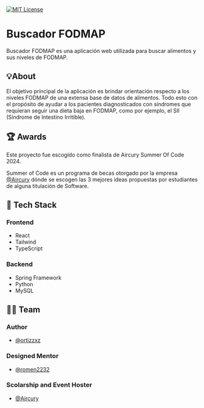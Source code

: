 
[![MIT License](https://img.shields.io/badge/License-MIT-green.svg)](https://choosealicense.com/licenses/mit/)

# Buscador FODMAP   

Buscador FODMAP es una aplicación web utilizada para buscar alimentos y sus niveles de FODMAP. 


## 💡About 

El objetivo principal de la aplicación es brindar orientación respecto a los niveles FODMAP de una extensa base de datos de alimentos. Todo esto con el propósito de ayudar a los pacientes diagnosticados con síndromes que requieran seguir una dieta baja en FODMAP, como por ejemplo, el SII (Síndrome de Intestino Irritible).

## 🏆 Awards 

Este proyecto fue escogido como finalista de Aircury Summer Of Code 2024. 

Summer of Code es un programa de becas otorgado por la empresa [@Aircury](https://github.com/aircury) dónde se escogen las 3 mejores ideas propuestas por estudiantes de alguna titulación de Software. 
## 🧰 Tech Stack
### Frontend 

- React
- Tailwind
- TypeScript

### Backend

- Spring Framework
- Python
- MySQL 
## 🧑‍💻 Team 

### Author
- [@ortizzxz](https://github.com/ortizzxz)

### Designed Mentor
- [@romen2232](https://github.com/romen2232)

### Scolarship and Event Hoster 
- [@Aircury](https://github.com/aircury)
